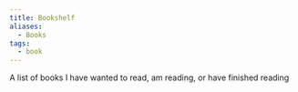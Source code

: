 ```yaml
---
title: Bookshelf
aliases:
  - Books
tags:
  - book
---
```

A list of books I have wanted to read, am reading, or have finished reading
